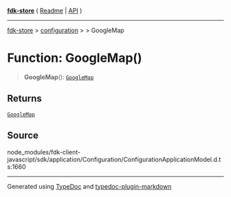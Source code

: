 [**fdk-store**](../../../README.md) ( [Readme](../../../README.md) \| [API](../../../API.md) )

---

[fdk-store](../../../API.md) > [configuration](../../README.md) > [<internal>](../README.md) > GoogleMap

# Function: GoogleMap()

> **GoogleMap**(): [`GoogleMap`](../type-aliases/type-alias.GoogleMap.md)

## Returns

[`GoogleMap`](../type-aliases/type-alias.GoogleMap.md)

## Source

node_modules/fdk-client-javascript/sdk/application/Configuration/ConfigurationApplicationModel.d.ts:1660

---

Generated using [TypeDoc](https://typedoc.org/) and [typedoc-plugin-markdown](https://www.npmjs.com/package/typedoc-plugin-markdown)
